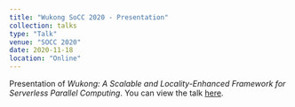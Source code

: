 ```yaml
---
title: "Wukong SoCC 2020 - Presentation"
collection: talks
type: "Talk"
venue: "SOCC 2020"
date: 2020-11-18
location: "Online"
---
```


Presentation of _Wukong: A Scalable and Locality-Enhanced Framework for Serverless Parallel Computing_. You can view the talk [here](https://www.youtube.com/watch?v=W0tENnx_58I).
